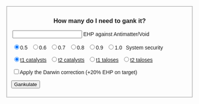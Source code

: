 <style>
body {
    font-family: sans-serif;
}
form {
    width: 500px;
}
label {
    padding: 0 3px 0 3px;
}
</style>

<script>
function getRadios(name) {
    var val;
    var radios = document.getElementsByName(name);
    for (var i = 0, length = radios.length; i < length; i++) {
        if (radios[i].checked) {
            val = radios[i].value;
            break;
        }
    }
    return val;
}

function compute(form) {
    var ehp = parseInt(form.ehp.value,10);
    var secstatus = getRadios('security');
    var correction = form.correction.checked;
    var shipsNeeded;
    var volleysNeeded;
	
    switch (getRadios('shiptype')) {
        case 't2cat':
            shipVolley = 1450; //1484 perfect skills
            shipROF = 2; // 1.93 perfect skills
            break;
        case 't1cat':
            shipVolley = 800; //830 perfect skills
            shipROF = 2; // 1.97 perfect skills
            break;
        case 't1talos':
            shipVolley = 5200; //5301 perfect skills
            shipROF = 4.2; // 4.15 perfect skills
            break;
        case 't2talos':
            shipVolley = 7300; //7479 perfect skills
            shipROF = 4.2; // 4.15 perfect skills
            break;
    }

    if (correction) {
        ehp = ehp * 1.2;
    }

    shipsNeeded = Math.ceil(ehp/(shipVolley*(Math.ceil(secstatus/shipROF))));
    volleysNeeded = Math.ceil(ehp/(shipsNeeded*shipVolley));
    alert("You will need " + shipsNeeded + " ships doing " + volleysNeeded + " volleys each to destroy the target.");
}
</script>

<form action="#" method="post" class="gankulator" id="gankulator">
<fieldset>
<center><h3><label>How many do I need to gank it?</label></h3></center>
<p>
<label><input type="text" name="ehp" /> EHP against Antimatter/Void</label><br></p>
<p>
<label><input type="radio" name="security" value="19" checked />0.5</label>
<label><input type="radio" name="security" value="14" />0.6</label>
<label><input type="radio" name="security" value="10" />0.7</label>
<label><input type="radio" name="security" value="7" />0.8</label>
<label><input type="radio" name="security" value="6" />0.9</label>
<label><input type="radio" name="security" value="6" />1.0</label>
<label>System security</label></p>
<p>
<label><input type="radio" name="shiptype" value="t1cat" checked /><a href="fits/t1cat.md">t1 catalysts</a></label>
<label><input type="radio" name="shiptype" value="t2cat" /><a href="fits/t2cat.md">t2 catalysts</a></label>
<label><input type="radio" name="shiptype" value="t1talos" /><a href="fits/t1talos.md">t1 taloses</a></label>
<label><input type="radio" name="shiptype" value="t2talos" /><a href="fits/t2talos.md">t2 taloses</a></label></p>
<p>
<label><input type="checkbox" name="correction">Apply the Darwin correction (+20% EHP on target)</label></p>
<p>
<button type="button" onclick="compute(this.form)" name="getVal">Gankulate</button></p>
</fieldset>
</form>
